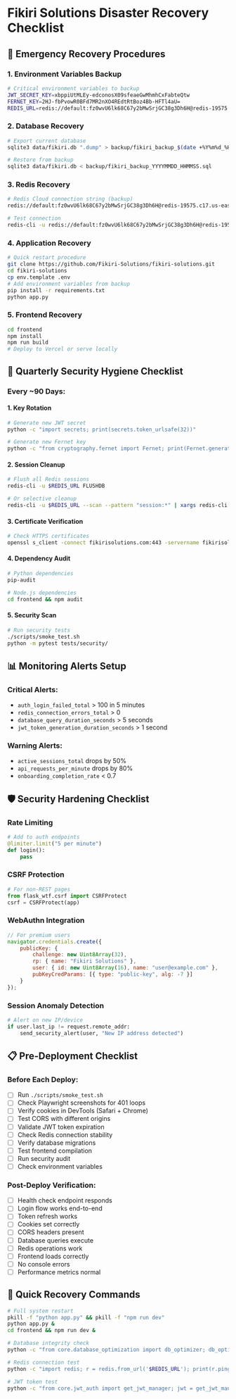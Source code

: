 # Fikiri Solutions Disaster Recovery Checklist

## 🚨 Emergency Recovery Procedures

### 1. Environment Variables Backup
```bash
# Critical environment variables to backup
JWT_SECRET_KEY=xbppiUtMLEy-edconosX09sfeaeGwMhmhCxFabteQtw
FERNET_KEY=2HJ-fbPvowR0BFd7MR2nXO4REdtRtBoz4Bb-HFTl4aU=
REDIS_URL=redis://default:fz0wvU6lk68C67y2bMwSrjGC38g3Dh6H@redis-19575.c17.us-east-1-4.ec2.redns.redis-cloud.com:19575
```

### 2. Database Recovery
```bash
# Export current database
sqlite3 data/fikiri.db ".dump" > backup/fikiri_backup_$(date +%Y%m%d_%H%M%S).sql

# Restore from backup
sqlite3 data/fikiri.db < backup/fikiri_backup_YYYYMMDD_HHMMSS.sql
```

### 3. Redis Recovery
```bash
# Redis Cloud connection string (backup)
redis://default:fz0wvU6lk68C67y2bMwSrjGC38g3Dh6H@redis-19575.c17.us-east-1-4.ec2.redns.redis-cloud.com:19575

# Test connection
redis-cli -u redis://default:fz0wvU6lk68C67y2bMwSrjGC38g3Dh6H@redis-19575.c17.us-east-1-4.ec2.redns.redis-cloud.com:19575 ping
```

### 4. Application Recovery
```bash
# Quick restart procedure
git clone https://github.com/Fikiri-Solutions/fikiri-solutions.git
cd fikiri-solutions
cp env.template .env
# Add environment variables from backup
pip install -r requirements.txt
python app.py
```

### 5. Frontend Recovery
```bash
cd frontend
npm install
npm run build
# Deploy to Vercel or serve locally
```

## 🔄 Quarterly Security Hygiene Checklist

### Every ~90 Days:

#### 1. Key Rotation
```bash
# Generate new JWT secret
python -c "import secrets; print(secrets.token_urlsafe(32))"

# Generate new Fernet key
python -c "from cryptography.fernet import Fernet; print(Fernet.generate_key().decode())"
```

#### 2. Session Cleanup
```bash
# Flush all Redis sessions
redis-cli -u $REDIS_URL FLUSHDB

# Or selective cleanup
redis-cli -u $REDIS_URL --scan --pattern "session:*" | xargs redis-cli -u $REDIS_URL DEL
```

#### 3. Certificate Verification
```bash
# Check HTTPS certificates
openssl s_client -connect fikirisolutions.com:443 -servername fikirisolutions.com
```

#### 4. Dependency Audit
```bash
# Python dependencies
pip-audit

# Node.js dependencies
cd frontend && npm audit
```

#### 5. Security Scan
```bash
# Run security tests
./scripts/smoke_test.sh
python -m pytest tests/security/
```

## 📊 Monitoring Alerts Setup

### Critical Alerts:
- `auth_login_failed_total` > 100 in 5 minutes
- `redis_connection_errors_total` > 0
- `database_query_duration_seconds` > 5 seconds
- `jwt_token_generation_duration_seconds` > 1 second

### Warning Alerts:
- `active_sessions_total` drops by 50%
- `api_requests_per_minute` drops by 80%
- `onboarding_completion_rate` < 0.7

## 🛡️ Security Hardening Checklist

### Rate Limiting
```python
# Add to auth endpoints
@limiter.limit("5 per minute")
def login():
    pass
```

### CSRF Protection
```python
# For non-REST pages
from flask_wtf.csrf import CSRFProtect
csrf = CSRFProtect(app)
```

### WebAuthn Integration
```javascript
// For premium users
navigator.credentials.create({
    publicKey: {
        challenge: new Uint8Array(32),
        rp: { name: "Fikiri Solutions" },
        user: { id: new Uint8Array(16), name: "user@example.com" },
        pubKeyCredParams: [{ type: "public-key", alg: -7 }]
    }
});
```

### Session Anomaly Detection
```python
# Alert on new IP/device
if user.last_ip != request.remote_addr:
    send_security_alert(user, "New IP address detected")
```

## 📋 Pre-Deployment Checklist

### Before Each Deploy:
- [ ] Run `./scripts/smoke_test.sh`
- [ ] Check Playwright screenshots for 401 loops
- [ ] Verify cookies in DevTools (Safari + Chrome)
- [ ] Test CORS with different origins
- [ ] Validate JWT token expiration
- [ ] Check Redis connection stability
- [ ] Verify database migrations
- [ ] Test frontend compilation
- [ ] Run security audit
- [ ] Check environment variables

### Post-Deploy Verification:
- [ ] Health check endpoint responds
- [ ] Login flow works end-to-end
- [ ] Token refresh works
- [ ] Cookies set correctly
- [ ] CORS headers present
- [ ] Database queries execute
- [ ] Redis operations work
- [ ] Frontend loads correctly
- [ ] No console errors
- [ ] Performance metrics normal

## 🚀 Quick Recovery Commands

```bash
# Full system restart
pkill -f "python app.py" && pkill -f "npm run dev"
python app.py &
cd frontend && npm run dev &

# Database integrity check
python -c "from core.database_optimization import db_optimizer; db_optimizer._check_database_integrity()"

# Redis connection test
python -c "import redis; r = redis.from_url('$REDIS_URL'); print(r.ping())"

# JWT token test
python -c "from core.jwt_auth import get_jwt_manager; jwt = get_jwt_manager(); print(jwt.generate_tokens(1, {'test': 'data'}))"
```
